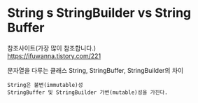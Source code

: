# String s StringBuilder vs String Buffer

참조사이트(가장 많이 참조합니다.)
<br>
https://ifuwanna.tistory.com/221

문자열을 다루는 클래스 String, StringBuffer, StringBuilder의 차이

```
String은 불변(immutable)성   
StringBuffer 및 StringBuilder 가변(mutable)성을 가진다.
```
